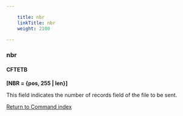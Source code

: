 ```yaml
---

    title: nbr
    linkTitle: nbr
    weight: 2100

---
```

<span id="nbr"></span>

### nbr

#### CFTETB

****\[NBR = {pos, 255 |
len}\]****

This field indicates the number of records
field of the file to be sent.

[Return to Command index](../../)
